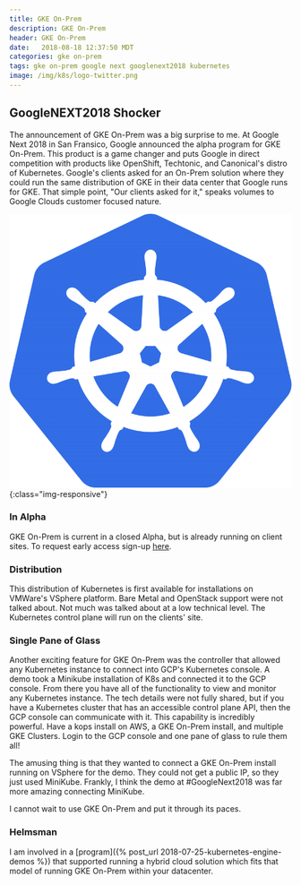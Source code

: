 ```yaml
---
title: GKE On-Prem
description: GKE On-Prem
header: GKE On-Prem
date:   2018-08-18 12:37:50 MDT
categories: gke on-prem
tags: gke on-prem google next googlenext2018 kubernetes
image: /img/k8s/logo-twitter.png
---
```


## GoogleNEXT2018 Shocker

The announcement of GKE On-Prem was a big surprise to me. At Google Next 2018 in San Fransico, Google announced the alpha program for GKE On-Prem.  This product is a game changer and puts Google in direct competition with products like OpenShift, Techtonic, and Canonical's distro of Kubernetes.  Google's clients asked for an On-Prem solution where they could run the same distribution of GKE in their data center that Google runs for GKE. That simple point, "Our clients asked for it," speaks volumes to Google Clouds
customer focused nature.

![K8s Logo](/img/k8s/logo-twitter.png){:class="img-responsive"}

### In Alpha

GKE On-Prem is current in a closed Alpha, but is already running on client sites.
To request early access sign-up [here](https://cloud.google.com/gke-on-prem/).

### Distribution

This distribution of Kubernetes is first available for installations on
VMWare's VSphere platform.  Bare Metal and OpenStack support were not talked about.
Not much was talked about at a low technical level. The Kubernetes control plane will run on the clients' site.

### Single Pane of Glass

Another exciting feature for GKE On-Prem was the controller that allowed any Kubernetes instance to connect into GCP's Kubernetes console.  A demo took a Minikube installation of K8s and connected it to the GCP console.  From there you have all of the functionality to view and monitor any Kubernetes instance.
The tech details were not fully shared, but if you have a Kubernetes cluster that has an accessible control plane API, then the GCP console can communicate with it.
This capability is incredibly powerful.  Have a kops install on AWS, a GKE On-Prem install, and multiple GKE Clusters.  Login to the GCP console and one pane of glass to rule them all!

The amusing thing is that they wanted to connect a GKE On-Prem install running on VSphere for the demo.  They could not get a public IP, so they just used MiniKube.  Frankly, I think the demo at #GoogleNext2018 was far more amazing connecting MiniKube.

I cannot wait to use GKE On-Prem and put it through its paces.

### Helmsman

I am involved in a [program]({% post_url 2018-07-25-kubernetes-engine-demos %}) that supported running a hybrid cloud solution which fits that model of running GKE On-Prem within your datacenter.
